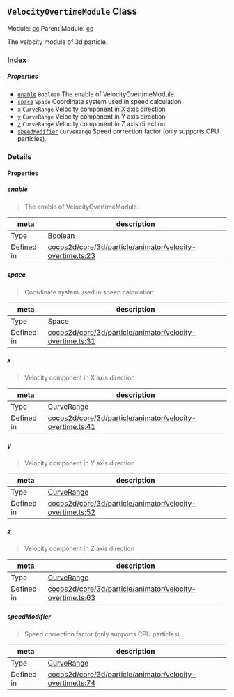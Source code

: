 ## `VelocityOvertimeModule` Class



Module: [cc](../modules/cc.md)
Parent Module: [cc](../modules/cc.md)


The velocity module of 3d particle.



### Index

##### Properties

  - [`enable`](#enable) `Boolean` The enable of VelocityOvertimeModule.
  - [`space`](#space) `Space` Coordinate system used in speed calculation.
  - [`x`](#x) `CurveRange` Velocity component in X axis direction
  - [`y`](#y) `CurveRange` Velocity component in Y axis direction
  - [`z`](#z) `CurveRange` Velocity component in Z axis direction
  - [`speedModifier`](#speedmodifier) `CurveRange` Speed correction factor (only supports CPU particles).





### Details


#### Properties


##### enable

> The enable of VelocityOvertimeModule.

| meta | description |
|------|-------------|
| Type | <a href="https://developer.mozilla.org/en/JavaScript/Reference/Global_Objects/Boolean" class="crosslink external" target="_blank">Boolean</a> |
| Defined in | [cocos2d/core/3d/particle/animator/velocity-overtime.ts:23](https://github.com/cocos-creator/engine/blob/ed2b039b9aa8396d7da1c8c1149f41269733e8fd/cocos2d/core/3d/particle/animator/velocity-overtime.ts#L23) |



##### space

> Coordinate system used in speed calculation.

| meta | description |
|------|-------------|
| Type | Space |
| Defined in | [cocos2d/core/3d/particle/animator/velocity-overtime.ts:31](https://github.com/cocos-creator/engine/blob/ed2b039b9aa8396d7da1c8c1149f41269733e8fd/cocos2d/core/3d/particle/animator/velocity-overtime.ts#L31) |



##### x

> Velocity component in X axis direction

| meta | description |
|------|-------------|
| Type | <a href="../classes/CurveRange.html" class="crosslink">CurveRange</a> |
| Defined in | [cocos2d/core/3d/particle/animator/velocity-overtime.ts:41](https://github.com/cocos-creator/engine/blob/ed2b039b9aa8396d7da1c8c1149f41269733e8fd/cocos2d/core/3d/particle/animator/velocity-overtime.ts#L41) |



##### y

> Velocity component in Y axis direction

| meta | description |
|------|-------------|
| Type | <a href="../classes/CurveRange.html" class="crosslink">CurveRange</a> |
| Defined in | [cocos2d/core/3d/particle/animator/velocity-overtime.ts:52](https://github.com/cocos-creator/engine/blob/ed2b039b9aa8396d7da1c8c1149f41269733e8fd/cocos2d/core/3d/particle/animator/velocity-overtime.ts#L52) |



##### z

> Velocity component in Z axis direction

| meta | description |
|------|-------------|
| Type | <a href="../classes/CurveRange.html" class="crosslink">CurveRange</a> |
| Defined in | [cocos2d/core/3d/particle/animator/velocity-overtime.ts:63](https://github.com/cocos-creator/engine/blob/ed2b039b9aa8396d7da1c8c1149f41269733e8fd/cocos2d/core/3d/particle/animator/velocity-overtime.ts#L63) |



##### speedModifier

> Speed correction factor (only supports CPU particles).

| meta | description |
|------|-------------|
| Type | <a href="../classes/CurveRange.html" class="crosslink">CurveRange</a> |
| Defined in | [cocos2d/core/3d/particle/animator/velocity-overtime.ts:74](https://github.com/cocos-creator/engine/blob/ed2b039b9aa8396d7da1c8c1149f41269733e8fd/cocos2d/core/3d/particle/animator/velocity-overtime.ts#L74) |






